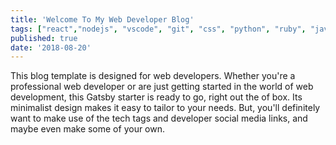 ```yaml
---
title: 'Welcome To My Web Developer Blog'
tags: ["react","nodejs", "vscode", "git", "css", "python", "ruby", "java", "angular", "html", "php", "mongodb", ]
published: true
date: '2018-08-20'
---
```


This blog template is designed for web developers. Whether you're a professional web developer or are just getting started in the world of web development, this Gatsby starter is ready to go, right out the of box. Its minimalist design makes it easy to tailor to your needs. But, you'll definitely want to make use of the tech tags and developer social media links, and maybe even make some of your own.